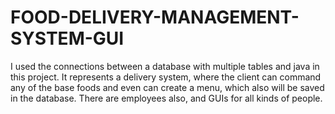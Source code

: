 # FOOD-DELIVERY-MANAGEMENT-SYSTEM-GUI
I used the connections between a database with multiple tables and java in this project. It represents a delivery system, where the client can command any of the base foods and even can create a menu, which also will be saved in the database. There are employees also, and GUIs for all kinds of people.
